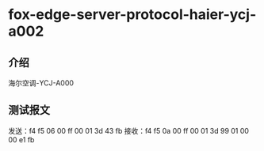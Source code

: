 # fox-edge-server-protocol-haier-ycj-a002

## 介绍
海尔空调-YCJ-A000

## 测试报文
发送：f4 f5 06 00 ff 00 01 3d 43 fb
接收：f4 f5 0a 00 ff 00 01 3d 99 01 00 00 e1 fb
